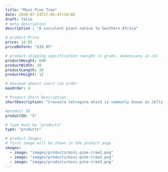 ```yaml
---
title: "Mini Pine Tree"
date: 2020-07-24T17:05:47+10:00
draft: false
# meta description
description : "A succulent plant native to Southern Africa"

# product Price
price: 14.95
priceBefore: "$19.95"

# product shipping specification (weight in grams, dimensions in cm)
productWeight: 600
productWidth: 10
productLength: 10
productHeight: 12

# maximum amount users can order
maxOrder: 4

# Product Short Description
shortDescription: "Crassula tetragona which is commonly known as Jelly Beans, is a species of Crassula from the plant family Crassulaceae. A succulent plant native to Southern Africa. It is widely distributed from the Orange River boundary of Namaqualand, to beyond the Kei River in the Eastern Cape."

#product ID
productID: "5"

# type must be "products"
type: "products"

# product Images
# first image will be shown in the product page
images:
  - image: "images/products/mini-pine-tree1.png"
  - image: "images/products/mini-pine-tree2.png"
  - image: "images/products/mini-pine-tree3.png"
---
```

